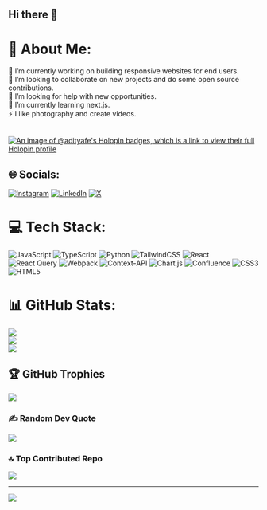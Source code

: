 ## Hi there 👋

# 💫 About Me:
🔭 I’m currently working on building responsive websites for end users.<br>👯 I’m looking to collaborate on new projects and do some open source contributions.<br>🤝 I’m looking for help with new opportunities.<br>🌱 I’m currently learning next.js.<br>⚡ I like photography and create videos.<br><br>

[![An image of @adityafe's Holopin badges, which is a link to view their full Holopin profile](https://holopin.me/adityafe)](https://holopin.io/@adityafe)


## 🌐 Socials:
[![Instagram](https://img.shields.io/badge/Instagram-%23E4405F.svg?logo=Instagram&logoColor=white)](https://instagram.com/https://www.instagram.com/adiiiii.exe/) [![LinkedIn](https://img.shields.io/badge/LinkedIn-%230077B5.svg?logo=linkedin&logoColor=white)](https://linkedin.com/in/https://www.linkedin.com/in/aditya-anand-4a843516a/) [![X](https://img.shields.io/badge/X-black.svg?logo=X&logoColor=white)](https://x.com/https://x.com/Adandfys36676) 

# 💻 Tech Stack:
![JavaScript](https://img.shields.io/badge/javascript-%23323330.svg?style=flat-square&logo=javascript&logoColor=%23F7DF1E) ![TypeScript](https://img.shields.io/badge/typescript-%23007ACC.svg?style=flat-square&logo=typescript&logoColor=white) ![Python](https://img.shields.io/badge/python-3670A0?style=flat-square&logo=python&logoColor=ffdd54) ![TailwindCSS](https://img.shields.io/badge/tailwindcss-%2338B2AC.svg?style=flat-square&logo=tailwind-css&logoColor=white) ![React](https://img.shields.io/badge/react-%2320232a.svg?style=flat-square&logo=react&logoColor=%2361DAFB) ![React Query](https://img.shields.io/badge/-React%20Query-FF4154?style=flat-square&logo=react%20query&logoColor=white) ![Webpack](https://img.shields.io/badge/webpack-%238DD6F9.svg?style=flat-square&logo=webpack&logoColor=black) ![Context-API](https://img.shields.io/badge/Context--Api-000000?style=flat-square&logo=react) ![Chart.js](https://img.shields.io/badge/chart.js-F5788D.svg?style=flat-square&logo=chart.js&logoColor=white) ![Confluence](https://img.shields.io/badge/confluence-%23172BF4.svg?style=flat-square&logo=confluence&logoColor=white) ![CSS3](https://img.shields.io/badge/css3-%231572B6.svg?style=flat-square&logo=css3&logoColor=white) ![HTML5](https://img.shields.io/badge/html5-%23E34F26.svg?style=flat-square&logo=html5&logoColor=white)
# 📊 GitHub Stats:
![](https://github-readme-stats.vercel.app/api?username=adityaFE&theme=github_dark&hide_border=false&include_all_commits=true&count_private=false)<br/>
![](https://github-readme-streak-stats.herokuapp.com/?user=adityaFE&theme=github_dark&hide_border=false)<br/>
![](https://github-readme-stats.vercel.app/api/top-langs/?username=adityaFE&theme=github_dark&hide_border=false&include_all_commits=true&count_private=false&layout=compact)

## 🏆 GitHub Trophies
![](https://github-profile-trophy.vercel.app/?username=adityaFE&theme=onedark&no-frame=false&no-bg=true&margin-w=4)

### ✍️ Random Dev Quote
![](https://quotes-github-readme.vercel.app/api?type=horizontal&theme=radical)

### 🔝 Top Contributed Repo
![](https://github-contributor-stats.vercel.app/api?username=adityaFE&limit=5&theme=dark&combine_all_yearly_contributions=true)

---
[![](https://visitcount.itsvg.in/api?id=adityaFE&icon=0&color=2)](https://visitcount.itsvg.in)

<!-- Proudly created with GPRM ( https://gprm.itsvg.in ) -->
